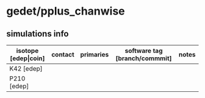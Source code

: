 # gedet/pplus_chanwise

## simulations info

| isotope \[edep\|coin\] | contact   | primaries | software tag \[branch/commmit\]  | notes            |
| ---------------------- | --------- | --------- | :------------------------------: | ---------------- |
|  K42 \[edep\]          |           |           |                                  |                  |
|  P210 \[edep\]         |           |           |                                  |                  |
